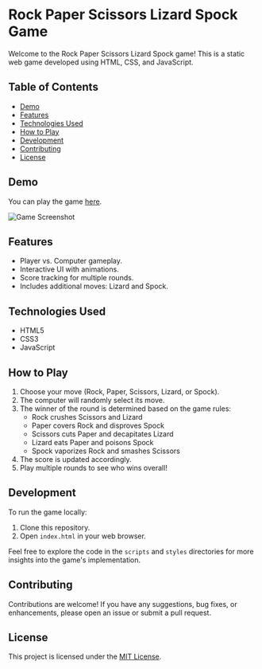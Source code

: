 # Rock Paper Scissors Lizard Spock Game

Welcome to the Rock Paper Scissors Lizard Spock game! This is a static web game developed using HTML, CSS, and JavaScript.

## Table of Contents

- [Demo](#demo)
- [Features](#features)
- [Technologies Used](#technologies-used)
- [How to Play](#how-to-play)
- [Development](#development)
- [Contributing](#contributing)
- [License](#license)

## Demo

You can play the game [here](link-to-your-game).

![Game Screenshot](screenshot.png)

## Features

- Player vs. Computer gameplay.
- Interactive UI with animations.
- Score tracking for multiple rounds.
- Includes additional moves: Lizard and Spock.

## Technologies Used

- HTML5
- CSS3
- JavaScript

## How to Play

1. Choose your move (Rock, Paper, Scissors, Lizard, or Spock).
2. The computer will randomly select its move.
3. The winner of the round is determined based on the game rules:
   - Rock crushes Scissors and Lizard
   - Paper covers Rock and disproves Spock
   - Scissors cuts Paper and decapitates Lizard
   - Lizard eats Paper and poisons Spock
   - Spock vaporizes Rock and smashes Scissors
4. The score is updated accordingly.
5. Play multiple rounds to see who wins overall!

## Development

To run the game locally:

1. Clone this repository.
2. Open `index.html` in your web browser.

Feel free to explore the code in the `scripts` and `styles` directories for more insights into the game's implementation.

## Contributing

Contributions are welcome! If you have any suggestions, bug fixes, or enhancements, please open an issue or submit a pull request.

## License

This project is licensed under the [MIT License](LICENSE).
